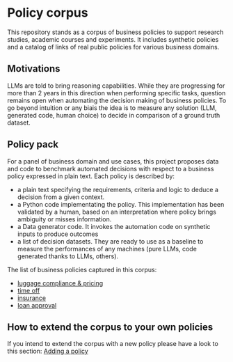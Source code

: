 # Policy corpus

This repository stands as a corpus of business policies to support research studies, academic courses and experiments.
It includes synthetic policies and a catalog of links of real public policies for various business domains.

## Motivations
LLMs are told to bring reasoning capabilities. While they are progressing for more than 2 years in this direction when performing specific tasks, question remains open when automating the decision making of business policies.
To go beyond intuition or any biais the idea is to measure any solution (LLM, generated code, human choice) to decide in comparison of a ground truth dataset.


## Policy pack
For a panel of business domain and use cases, this project proposes data and code to benchmark automated decisions with respect to a business policy expressed in plain text.
Each policy is described by:
- a plain text specifying the requirements, criteria and logic to deduce a decision from a given context.
- a Python code implementating the policy. This implementation has been validated by a human, based on an interpretation where policy brings ambiguity or misses information.
- a Data generator code. It invokes the automation code on synthetic inputs to produce outcomes
- a list of decision datasets. They are ready to use as a baseline to measure the performances of any machines (pure LLMs, code generated thanks to LLMs, others).  

The list of business policies captured in this corpus:
- [luggage compliance & pricing](luggage/luggage_policy.md)
- [time off](human-resources/acme_time_off.md)
- [insurance](insurance)
- [loan approval](loan-approval)

## How to extend the corpus to your own policies
If you intend to extend the corpus with a new policy please have a look to this section: [Adding a policy](adding_policy_docs/adding_policy_docs)
